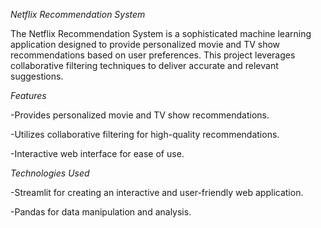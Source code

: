 *Netflix Recommendation System*

The Netflix Recommendation System is a sophisticated machine learning application designed to provide personalized movie and TV show recommendations based on user preferences. This project leverages collaborative filtering techniques to deliver accurate and relevant suggestions.

*Features*

-Provides personalized movie and TV show recommendations.

-Utilizes collaborative filtering for high-quality recommendations.

-Interactive web interface for ease of use.

*Technologies Used*

-Streamlit for creating an interactive and user-friendly web application.

-Pandas for data manipulation and analysis.

